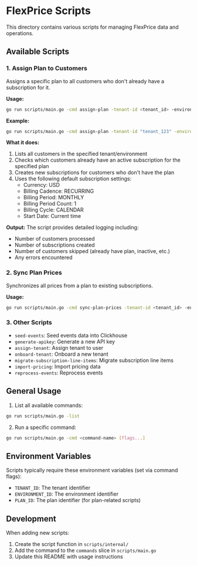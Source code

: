 # FlexPrice Scripts

This directory contains various scripts for managing FlexPrice data and operations.

## Available Scripts

### 1. Assign Plan to Customers
Assigns a specific plan to all customers who don't already have a subscription for it.

**Usage:**
```bash
go run scripts/main.go -cmd assign-plan -tenant-id <tenant_id> -environment-id <environment_id> -plan-id <plan_id>
```

**Example:**
```bash
go run scripts/main.go -cmd assign-plan -tenant-id "tenant_123" -environment-id "env_456" -plan-id "plan_01JV2ZF6B57XZ7MRW72Q2QWQ98"
```

**What it does:**
1. Lists all customers in the specified tenant/environment
2. Checks which customers already have an active subscription for the specified plan
3. Creates new subscriptions for customers who don't have the plan
4. Uses the following default subscription settings:
   - Currency: USD
   - Billing Cadence: RECURRING
   - Billing Period: MONTHLY
   - Billing Period Count: 1
   - Billing Cycle: CALENDAR
   - Start Date: Current time

**Output:**
The script provides detailed logging including:
- Number of customers processed
- Number of subscriptions created
- Number of customers skipped (already have plan, inactive, etc.)
- Any errors encountered

### 2. Sync Plan Prices
Synchronizes all prices from a plan to existing subscriptions.

**Usage:**
```bash
go run scripts/main.go -cmd sync-plan-prices -tenant-id <tenant_id> -environment-id <environment_id> -plan-id <plan_id>
```

### 3. Other Scripts
- `seed-events`: Seed events data into Clickhouse
- `generate-apikey`: Generate a new API key
- `assign-tenant`: Assign tenant to user
- `onboard-tenant`: Onboard a new tenant
- `migrate-subscription-line-items`: Migrate subscription line items
- `import-pricing`: Import pricing data
- `reprocess-events`: Reprocess events

## General Usage

1. List all available commands:
```bash
go run scripts/main.go -list
```

2. Run a specific command:
```bash
go run scripts/main.go -cmd <command-name> [flags...]
```

## Environment Variables

Scripts typically require these environment variables (set via command flags):
- `TENANT_ID`: The tenant identifier
- `ENVIRONMENT_ID`: The environment identifier  
- `PLAN_ID`: The plan identifier (for plan-related scripts)

## Development

When adding new scripts:

1. Create the script function in `scripts/internal/`
2. Add the command to the `commands` slice in `scripts/main.go`
3. Update this README with usage instructions
